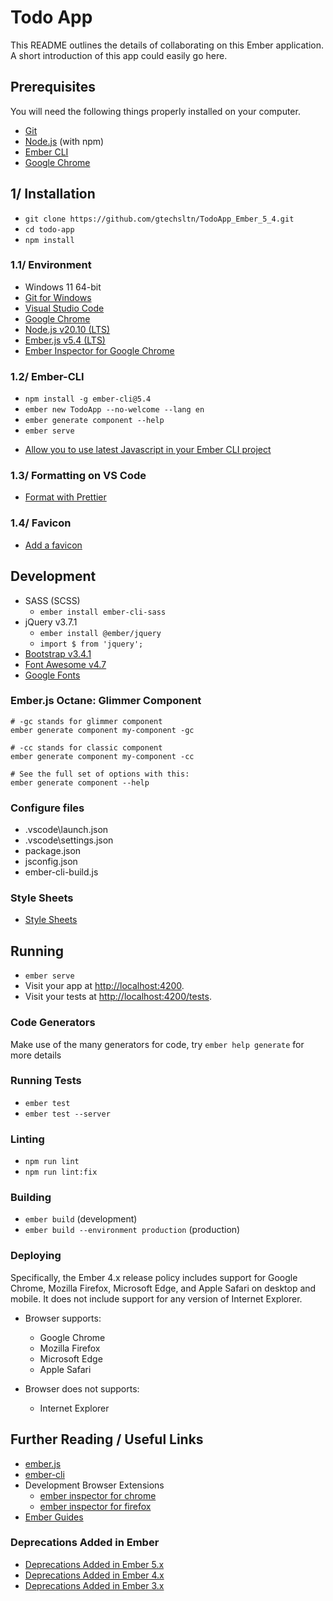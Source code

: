 # Todo App

This README outlines the details of collaborating on this Ember application.
A short introduction of this app could easily go here.

## Prerequisites

You will need the following things properly installed on your computer.

* [Git](https://git-scm.com/)
* [Node.js](https://nodejs.org/) (with npm)
* [Ember CLI](https://cli.emberjs.com/release/)
* [Google Chrome](https://google.com/chrome/)

## 1/ Installation

* `git clone https://github.com/gtechsltn/TodoApp_Ember_5_4.git`
* `cd todo-app`
* `npm install`

### 1.1/ Environment

* Windows 11 64-bit
* [Git for Windows](https://gitforwindows.org/)
* [Visual Studio Code](https://code.visualstudio.com/)
* [Google Chrome](https://www.google.com/intl/en/chrome/)
* [Node.js v20.10 (LTS)](https://nodejs.org/download/release/latest-v20.x/)
* [Ember.js v5.4 (LTS)](https://emberjs.com/releases/lts/)
* [Ember Inspector for Google Chrome](https://chromewebstore.google.com/detail/ember-inspector/bmdblncegkenkacieihfhpjfppoconhi)

### 1.2/ Ember-CLI

* `npm install -g ember-cli@5.4`
* `ember new TodoApp --no-welcome --lang en`
* `ember generate component --help`
* `ember serve`

+ [Allow you to use latest Javascript in your Ember CLI project](https://www.npmjs.com/package/ember-cli-babel)

### 1.3/ Formatting on VS Code

+ [Format with Prettier](https://www.educative.io/answers/how-to-set-up-prettier-and-automatic-formatting-on-vs-code)

### 1.4/ Favicon

+ [Add a favicon](https://itecnote.com/tecnote/how-to-use-a-favicon-with-ember-cli/)

## Development

* SASS (SCSS)
  * `ember install ember-cli-sass`
* jQuery v3.7.1
  * `ember install @ember/jquery`
  * `import $ from 'jquery';`
* [Bootstrap v3.4.1](https://getbootstrap.com/docs/3.4/)
* [Font Awesome v4.7](https://fontawesome.com/v4/get-started/)
* [Google Fonts](https://fonts.googleapis.com/css?family=Source+Sans+Pro:300,400,600,700,300italic,400italic,600italic)

### Ember.js Octane: Glimmer Component

```
# -gc stands for glimmer component
ember generate component my-component -gc

# -cc stands for classic component
ember generate component my-component -cc

# See the full set of options with this:
ember generate component --help
```

### Configure files
+ .vscode\launch.json
+ .vscode\settings.json
+ package.json
+ jsconfig.json
+ ember-cli-build.js

### Style Sheets
+ [Style Sheets](https://cli.emberjs.com/release/advanced-use/stylesheets/)

## Running

* `ember serve`
* Visit your app at [http://localhost:4200](http://localhost:4200).
* Visit your tests at [http://localhost:4200/tests](http://localhost:4200/tests).

### Code Generators

Make use of the many generators for code, try `ember help generate` for more details

### Running Tests

* `ember test`
* `ember test --server`

### Linting

* `npm run lint`
* `npm run lint:fix`

### Building

* `ember build` (development)
* `ember build --environment production` (production)

### Deploying

Specifically, the Ember 4.x release policy includes support for Google Chrome, Mozilla Firefox, Microsoft Edge, and Apple Safari on desktop and mobile. It does not include support for any version of Internet Explorer.

* Browser supports:
  + Google Chrome
  + Mozilla Firefox
  + Microsoft Edge
  + Apple Safari

* Browser does not supports:
  + Internet Explorer

## Further Reading / Useful Links

* [ember.js](https://emberjs.com/)
* [ember-cli](https://cli.emberjs.com/release/)
* Development Browser Extensions
  * [ember inspector for chrome](https://chrome.google.com/webstore/detail/ember-inspector/bmdblncegkenkacieihfhpjfppoconhi)
  * [ember inspector for firefox](https://addons.mozilla.org/en-US/firefox/addon/ember-inspector/)
* [Ember Guides](https://guides.emberjs.com/v5.4.0/getting-started/)

### Deprecations Added in Ember

* [Deprecations Added in Ember 5.x](https://deprecations.emberjs.com/v5.x/)
* [Deprecations Added in Ember 4.x](https://deprecations.emberjs.com/v4.x/)
* [Deprecations Added in Ember 3.x](https://deprecations.emberjs.com/v3.x/)
